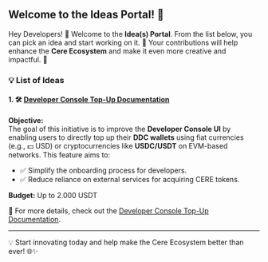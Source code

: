 ## Welcome to the Ideas Portal! 🎉

Hey Developers! 👋 Welcome to the **Idea(s) Portal**. From the list below, you can pick an idea and start working on it. 🚀 Your contributions will help enhance the **Cere Ecosystem** and make it even more creative and impactful. 🌟

### 💡 List of Ideas

#### 1. 🛠️ [Developer Console Top-Up Documentation](https://github.com/Cerebellum-Network/cluster-apps/blob/dev/apps/developer-console/developer_console_topup.md)
**Objective:**  
The goal of this initiative is to improve the **Developer Console UI** by enabling users to directly top up their **DDC wallets** using fiat currencies (e.g., 💵 USD) or cryptocurrencies like **USDC/USDT** on EVM-based networks. This feature aims to:
- ✅ Simplify the onboarding process for developers.
- ✅ Reduce reliance on external services for acquiring CERE tokens.

**Budget:**
Up to 2.000 USDT

📄 For more details, check out the [Developer Console Top-Up Documentation](https://github.com/Cerebellum-Network/cluster-apps/blob/dev/apps/developer-console/developer_console_topup.md).

---

💡 Start innovating today and help make the Cere Ecosystem better than ever! 🌐✨
